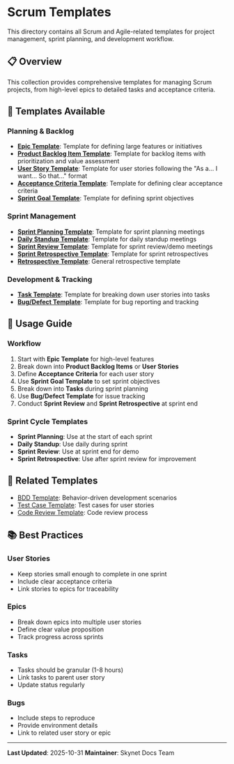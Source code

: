 # Scrum Templates

This directory contains all Scrum and Agile-related templates for project management, sprint planning, and development workflow.

## 📋 Overview

This collection provides comprehensive templates for managing Scrum projects, from high-level epics to detailed tasks and acceptance criteria.

## 📁 Templates Available

### Planning & Backlog
- **[Epic Template](./epic-template.md)**: Template for defining large features or initiatives
- **[Product Backlog Item Template](./product-backlog-item-template.md)**: Template for backlog items with prioritization and value assessment
- **[User Story Template](./user-story-template.md)**: Template for user stories following the "As a... I want... So that..." format
- **[Acceptance Criteria Template](./acceptance-criteria-template.md)**: Template for defining clear acceptance criteria
- **[Sprint Goal Template](./sprint-goal-template.md)**: Template for defining sprint objectives

### Sprint Management
- **[Sprint Planning Template](./sprint-planning-template.md)**: Template for sprint planning meetings
- **[Daily Standup Template](./daily-standup-template.md)**: Template for daily standup meetings
- **[Sprint Review Template](./sprint-review-template.md)**: Template for sprint review/demo meetings
- **[Sprint Retrospective Template](./sprint-retrospective-template.md)**: Template for sprint retrospectives
- **[Retrospective Template](./retrospective-template.md)**: General retrospective template

### Development & Tracking
- **[Task Template](./task-template.md)**: Template for breaking down user stories into tasks
- **[Bug/Defect Template](./bug-defect-template.md)**: Template for bug reporting and tracking

## 🎯 Usage Guide

### Workflow
1. Start with **Epic Template** for high-level features
2. Break down into **Product Backlog Items** or **User Stories**
3. Define **Acceptance Criteria** for each user story
4. Use **Sprint Goal Template** to set sprint objectives
5. Break down into **Tasks** during sprint planning
6. Use **Bug/Defect Template** for issue tracking
7. Conduct **Sprint Review** and **Sprint Retrospective** at sprint end

### Sprint Cycle Templates
- **Sprint Planning**: Use at the start of each sprint
- **Daily Standup**: Use daily during sprint
- **Sprint Review**: Use at sprint end for demo
- **Sprint Retrospective**: Use after sprint review for improvement

## 🔗 Related Templates

- [BDD Template](../bdd-template.md): Behavior-driven development scenarios
- [Test Case Template](../testing/test-case-template.md): Test cases for user stories
- [Code Review Template](../code-review-template.md): Code review process

## 📚 Best Practices

### User Stories
- Keep stories small enough to complete in one sprint
- Include clear acceptance criteria
- Link stories to epics for traceability

### Epics
- Break down epics into multiple user stories
- Define clear value proposition
- Track progress across sprints

### Tasks
- Tasks should be granular (1-8 hours)
- Link tasks to parent user story
- Update status regularly

### Bugs
- Include steps to reproduce
- Provide environment details
- Link to related user story or epic

---

**Last Updated**: 2025-10-31
**Maintainer**: Skynet Docs Team


